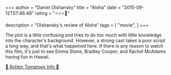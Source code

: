 +++
author = "Daniel Olshansky"
title = "Aloha"
date = "2015-09-12T07:46:48"
rating = "⭐⭐⭐🌟"

description = "Olshansky's review of Aloha"
tags = [
    "movie",
]
+++


The plot is a little confusing and tries to do too much with little knowledge into the character's background. However, a strong cast takes a poor script a long way, and that's what happened here. If there is any reason to watch this film, it's just to see Emma Stone, Bradley Cooper, and Rachel McAdams having fun in Hawaii.

[🍅 Rotten Tomatoes Info 🍅](https://www.rottentomatoes.com//m/aloha_2015)